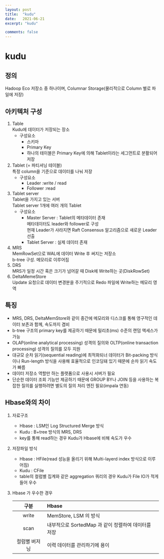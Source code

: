 ```yaml
---
layout: post
title:  "kudu"
date:   2021-06-21
excerpt: "kudu"

comments: false
---
```


# kudu

## 정의
Hadoop Eco 저장소 중 하나이며, Columnar Storage(물리적으로 Column 별로 파일에 저장)

## 아키텍처 구성
1. Table <br>
Kudu에 데이터가 저장되는 장소<br>
    * 구성요소
        * 스키마
        * Primary Key
        * 하나의 테이블은 Primary Key에 의해 Tablet이라는 세그먼트로 분활되어 저장
2. Tablet (= 파티셔닝 테이블) <br>
특정 column을 기준으로 데이터를 나눠 저장
    * 구성요소
        * Leader :write / read
        * Follower :read 
3.	Tablet server<br>
Tablet을 가지고 있는 서버<br>
Tablet server 1개에 여러 개의 Tablet<br>
    * 구성요소<br>
        * Master Server : Tablet의 메타데이터 존재<br>
    메타데이터도 leader와 follower로 구성<br>
    현재 Leader가 사라지면 Raft Consensus 알고리즘으로 새로운 Leader 선출<br>
        * Tablet Server : 실제 데이터 존재
4. MRS<br>
MemRowSet으로 WAL에 데이터 Write 후 써지는 저장소<br>
b-tree 구성. 메모리로 이루어짐<br>
5. DRS<br>
MRS가 일정 시간 혹은 크기가 넘어갈 때 Disk에 Write하는 곳(DiskRowSet)
6. DeltaMemeStore<br>
Update 요청으로 데이터 변경분을 주기적으로 Redo 파일에 Write하는 메모리 영역

## 특징
* MRS, DRS, DeltaMemStore와 같이 중간에 메모리와 디스크를 통해 영구적인 데이터 보존과 함께, 속도까지 겸비
* b-tree 구조의 primary key를 제공하기 때문에 밀리초(ms) 수준의 랜덤 액세스가 가능
* OLAP(online analytical processing) 성격의 질의와 OLTP(online transaction processing) 성격의 질의를 모두 지원
* 대규모 순차 읽기(sequential reading)에 최적화되너 데이터가 Bit-packing 방식이나 Run-length 방식을 사용해 효율적으로 인코딩돼 있기 때문에 순차 읽기 속도가 빠름
* 데이터 저장소 역할만 하는 플랫폼으로 사용시 서버가 필요
* 단순한 데이터 조회 기능만 제공하기 때문에 GROUP BY나 JOIN 등을 사용하는 복잡한 질의를 실행하려면 별도의 질의 처리 엔진 필요(impala 연동)	


## Hbase와의 차이
1.	자료구조
    * Hbase : LSM인 Log Structured Merge 방식
	* Kudu : B+tree 방식의 MRS, DRS
	* key를 통해 read하는 경우 Kudu가 Hbase에 비해 속도가 우수<br>
2.	저장파일 방식
    * Hbase : HFile(read 성능을 올리기 위해 Multi-layerd index 방식으로 이루어짐)
	* Kudu : CFile
	* table의 컬럼별 집계와 같은 aggregation 쿼리의 경우 Kudu가 File IO가 적게 들어 우수
3. Hbase 가 우수한 경우<br>

    |  구분  | Hbase | 
    |:--------:|:--------|
    | write | MemStore, LSM 의 방식|
    | scan | 내부적으로 SortedMap 과 같이 정렬하여 데이터를 저장|
    | 컬럼별 버저닝 | 이력 데이터를 관리하기에 용이|
